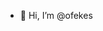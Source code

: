 - 👋 Hi, I’m @ofekes

<!---
ofekes/ofekes is a ✨ special ✨ repository because its `README.md` (this file) appears on your GitHub profile.
You can click the Preview link to take a look at your changes.
--->
